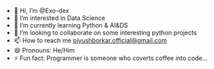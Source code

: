 - 👋 Hi, I’m @Exo-dex
- 👀 I’m interested in Data Science
- 🌱 I’m currently learning Python & AI&DS
- 💞️ I’m looking to collaborate on some interesting python projects
- 📫 How to reach me piyushborkar.official@gmail.com
- 😄 Pronouns: He/Him
- ⚡ Fun fact: Programmer is someone who coverts coffee into code...

<!---
Exo-dex/Exo-dex is a ✨ special ✨ repository because its `README.md` (this file) appears on your GitHub profile.
You can click the Preview link to take a look at your changes.
--->
